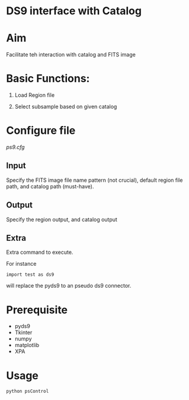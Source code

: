 DS9 interface with Catalog
==========================

# Aim

Facilitate teh interaction with catalog and FITS image

# Basic Functions:

1. Load Region file

2. Select subsample based on given catalog

# Configure file

*ps9.cfg*

## Input

Specify the FITS image file name pattern (not crucial), default region file path, and catalog path (must-have).

## Output

Specify the region output, and catalog output

## Extra

Extra command to execute.

For instance

    import test as ds9

will replace the pyds9 to an pseudo ds9 connector.

# Prerequisite

+ pyds9
+ Tkinter
+ numpy
+ matplotlib
+ XPA

# Usage

    python psControl
